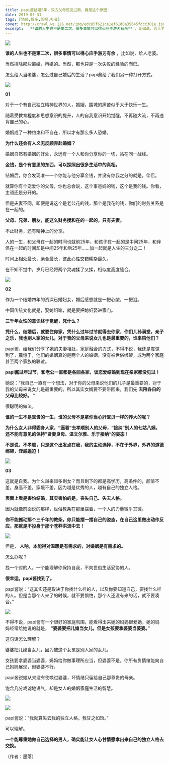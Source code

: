 ```yaml
---
title: papi酱结婚5年，双方父母没见过面，竟是这个原因！
date: 2019-05-31
tags: [情感,娱乐,影视,社会]
cover: http://crawl.ws.126.net/img/edc85f621ce1ef61d0a35645fdcc301e.jpg
excerpt:   **谁的人生也不是第二次，很多事情可以得心应手游刃有余** ，比如说，给人老婆。当然排除那
---
```

![](http://crawl.ws.126.net/img/edc85f621ce1ef61d0a35645fdcc301e.jpg)  

**谁的人生也不是第二次，很多事情可以得心应手游刃有余** ，比如说，给人老婆。

当然排除那些离婚，再婚的。当然，那也只是一次失败的经验的而已。

怎么给人当老婆，怎么过自己婚后的生活？papi酱给了我们另一种打开方式。

![](http://crawl.ws.126.net/img/e350b44818c2e72d6442bd930081c0f4.jpg)  

**01**

对于一个有自己独立精神世界的人，婚姻，围城的痛苦似乎大于快乐一生。

随着受教育程度和思想意识的提升，人的自我意识开始觉醒，不再随大流，不再违背自己的心。

婚姻成了一种约束和不自在，所以才有那么多人恐婚。

**为什么还会有人义无反顾奔赴婚姻？**

婚姻自然有婚姻的好处，永远有一个人和你分享你的一切，站在同一战线。

**金钱，是个有意思的东西，可以探照出很多生活中的真相。**

结婚后，你会发现唯一一个你能与他分享金钱，并没有你我之分的就是，伴侣。

就算你有个宠爱你的父母，你也总会说，这个事爸妈的钱，这个是我的钱。你看，主语还是分开的。

但是夫妻不同，即便是说这个是老公花的钱，那个是我花的钱，你们的财务关系是在一起的。

**父母、兄弟、朋友，能这么财务搅和在的一起的，只有夫妻。**

不止财务，还有精神上的分享。

人的一生，和父母在一起的时间也就前25年，和孩子在一起的是中间25年，和伴侣在一起的时间却是中间25年和后25年......加一起就是人生的三分之二！

时间上相处最长，磨合最长，彼此心性交错糅杂最久。

在不知不觉中，岁月已经将两个灵魂揉了又揉，相似度高度缝合。

![](http://crawl.ws.126.net/img/f0a8239710f596f9bc8d21a656d0c901.jpg)  

**02**

作为一个结婚四年的资深已婚妇女，婚后感想就是一把心酸，一把泪。

中国传统文化就是，娶媳妇嘛，就是要把媳妇娶进家门。

**三千年女性的意识终于觉醒，凭什么？**

**凭什么，结婚后，就要住你家，凭什么过年过节就得去你家，你们儿孙满堂，亲子之乐，我也别人家的女儿，对于我的父母来说女儿也是最重要的，谁来陪他们？**

papi酱，给我们分享了她的夫妻相处，家庭融合的方式，不得不说，我还是震惊到了，震惊于，他们的婚姻真的是两个人的婚姻，没有被世俗绑架，成为两个家庭甚至两个家族的联谊。

**papi酱过年过节，和老公一直都是各回各家，谈恋爱结婚到现在亲家都没见过！**

她说：“我自己一直有一个想法，对于你的父母来说他们的儿子是最重要的，对于我的父母来说女儿是最重要的。所以其实女婿要不要带回来，我们先
**去陪各自的父母比较好。** ”

很聪明的做法。

**谁的一生不是宝贵的一生，谁的父母不是拿你当心肝宝贝一样的养大的呢？**

**为什么女人非得委身人家，“逼着”去孝顺别人的父母，“接纳”别人的七姑八姨，还不能有意见的保持”贤妻良母、温文尔雅、乐于接纳“的姿态！**

**不是说，不孝顺，只是这个出发点在我，我的主动选择，不在于外界，外界的道德绑架，淫威逼迫！**

![](http://crawl.ws.126.net/img/222a90be860a0c0f6f262441839bda98.jpg)  

**03**

这就是自我。为什么越来越多剩女？而且剩下的都是高学历，高条件的，颜值不差，身高不差，家境不差。因为越是优秀的人，越有自己的独立人格。

**表面上看是害怕结婚，其实害怕的是，丧失自己、失去人格。**

因为就像前面说的那样，世俗教条在那里摆着，一个人的力量微乎其微。

**你不能撼动那个三千年的教条，你只能摆一摆自己的姿态，在自己这里做出动作反应，那就是不投身于那个苍莽洪流中去！**

![](http://crawl.ws.126.net/img/bc3f2a56e14a4c8eb0b7497a23b11f26.jpg)  

但是， **人呐，本能得对温暖是有需求的，对婚姻是有需求的。**

怎么办呢？

找一个对的人。一个能理解你保持自我，不向世俗生活妥协的人。

**很幸运，papi酱找到了。**

papi酱说：“这其实还是取决于你找什么样的人，以及你要知道自己，要找什么样的人。但是当那个人来了的时候，就不要惧怕，那个人还没有来的话，就不要凑合。”

![](http://crawl.ws.126.net/img/d5ad55cc5ba5a6e5bf7264c80a5a40a4.jpg)  

不得不说，papi酱有一个很好的家庭氛围，能看得出来她的妈妈很爱她，她的妈妈经常给她说的就是， **“婆婆要把儿媳当女儿，但是女孩要拿婆婆当婆婆。”**

这句话怎么理解？

婆婆把儿媳当女儿，因为被这个女孩是别人家的女儿。

女孩要拿婆婆当婆婆，妈妈给你做事理所应当，但婆婆不是。你所有负情绪能向自己妈妈展现，但婆婆不行。

papi酱说她从来没有使唤过婆婆，坏情绪只留给自己那尊贵的母亲。

饱含几分戏谑地语气，却是女人的婚姻家庭生活的智慧。

![](http://crawl.ws.126.net/img/245131425bcb364d306bd2c22337521e.jpg)  

![](http://crawl.ws.126.net/img/4e90bd3c5810f47ea51586c8e76519a8.jpg)  

papi酱说：“我就算失去我的独立人格，我甘之如饴。”

可以理解。

**一个能尊重她做自己选择的男人，确实能让女人心甘情愿拿出来自己的独立人格去交换。**

（作者：墨落）

